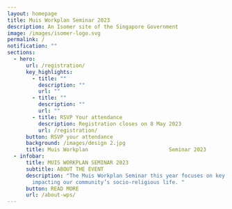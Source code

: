 ```yaml
---
layout: homepage
title: Muis Workplan Seminar 2023
description: An Isomer site of the Singapore Government
image: /images/isomer-logo.svg
permalink: /
notification: ""
sections:
  - hero:
      url: /registration/
      key_highlights:
        - title: ""
          description: ""
          url: ""
        - title: ""
          description: ""
          url: ""
        - title: RSVP Your attendance
          description: Registration closes on 8 May 2023
          url: /registration/
      button: RSVP your attendance
      background: /images/design 2.jpg
      title: Muis Workplan                          Seminar 2023
  - infobar:
      title: MUIS WORKPLAN SEMINAR 2023
      subtitle: ABOUT THE EVENT
      description: "The Muis Workplan Seminar this year focuses on key issues
        impacting our community’s socio-religious life. "
      button: READ MORE
      url: /about-wps/
---
```


